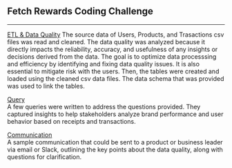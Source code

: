 ## Fetch Rewards Coding Challenge
-----

[ETL & Data Quality](https://github.com/ankur715/fetch_coding_challenge_da/tree/main/first_etl_data_quality) The source data of Users, Products, and Trasactions csv files was read and cleaned. The data quality was analyzed because it directly impacts the reliability, accuracy, and usefulness of any insights or decisions derived from the data. The goal is to optimize data processsing and efficiency by identifying and fixing data quality issues. It is also essential to mitigate risk with the users. Then, the tables were created and loaded using the cleaned csv data files. The data schema that was provided was used to link the tables.

[Query](https://github.com/ankur715/fetch_coding_challenge_da/tree/main/second_query)   
A few queries were written to address the questions provided. They captured insights to help stakeholders analyze brand performance and user behavior based on receipts and transactions.  

[Communication](https://github.com/ankur715/fetch_coding_challenge_da/tree/main/third_communication)  
A sample communication that could be sent to a product or business leader via email or Slack, outlining the key points about the data quality, along with questions for clarification.

